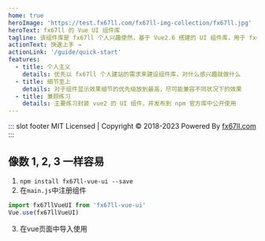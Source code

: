 ```yaml
---
home: true
heroImage: 'https://test.fx67ll.com/fx67ll-img-collection/fx67ll.jpg'
heroText: fx67ll 的 Vue UI 组件库
tagline: 该组件库是 fx67ll 个人兴趣使然，基于 Vue2.6 搭建的 UI 组件库，用于 fx67ll 的日常建站活动
actionText: 快速上手 →
actionLink: '/guide/quick-start'
features:
  - title: 个人主义
    details: 优先以 fx67ll 个人建站的需求来建设组件库，对什么感兴趣就做什么  
  - title: 细节至上
    details: 对于组件显示效果细节的优先级放到最高，尽可能兼容不同状况下的效果  
  - title: 兼顾练习
    details: 主要练习封装 vue2 的 UI 组件，并发布到 npm 官方库中公开使用  
---
```


::: slot footer
MIT Licensed | Copyright © 2018-2023 Powered By [fx67ll.com](https://fx67ll.com)
:::

## 像数 1, 2, 3 一样容易
1. `npm install fx67ll-vue-ui --save`
2. 在`main.js`中注册组件
```JavaScript
import fx67llVueUI from 'fx67ll-vue-ui'
Vue.use(fx67llVueUI)
```
3. 在vue页面中导入使用  

